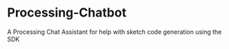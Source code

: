 # Processing-Chatbot
A Processing Chat Assistant for help with sketch code generation using the SDK
